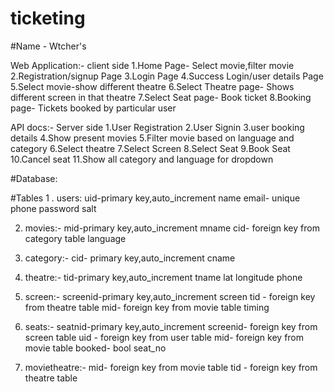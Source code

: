 # ticketing

#Name - Wtcher's

Web Application:- client side
1.Home Page- Select movie,filter movie
2.Registration/signup Page
3.Login Page
4.Success Login/user details Page
5.Select movie-show different theatre
6.Select Theatre page- Shows different screen in that theatre
7.Select Seat page- Book ticket
8.Booking page- Tickets booked by particular user

API docs:- Server side
1.User Registration
2.User Signin
3.user booking details
4.Show present movies
5.Filter movie based on language and category
6.Select theatre
7.Select Screen
8.Select Seat
9.Book Seat
10.Cancel seat
11.Show all category and language for dropdown

#Database:

#Tables
1 . users:
    uid-primary key,auto_increment
    name
    email- unique
    phone
    password
    salt

2.  movies:-
    mid-primary key,auto_increment
    mname
    cid- foreign key from category table
    language

3.  category:-
    cid- primary key,auto_increment
    cname

4.  theatre:-
    tid-primary key,auto_increment
    tname
    lat
    longitude
    phone
    
5.  screen:-
    screenid-primary key,auto_increment
    screen
    tid - foreign key from theatre table
    mid- foreign key from movie table
    timing
    
6.  seats:-
    seatnid-primary key,auto_increment
    screenid- foreign key from screen table
    uid - foreign key from user table
    mid- foreign key from movie table
    booked- bool
    seat_no
    
7.  movietheatre:-
    mid- foreign key from movie table
    tid - foreign key from theatre table

